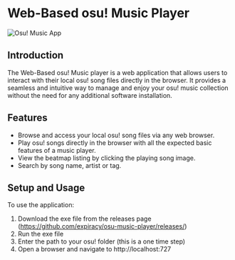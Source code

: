 # Web-Based osu! Music Player

![Osu! Music App](https://cdn.discordapp.com/attachments/846480414217338913/1132668169736159272/image.png)

## Introduction

The Web-Based osu! Music player is a web application that allows users to interact with their local osu! song files
directly in the browser. It provides a seamless and intuitive way to manage and enjoy your osu! music collection without
the need for any additional software installation. 

## Features

- Browse and access your local osu! song files via any web browser.
- Play osu! songs directly in the browser with all the expected basic features of a music player.
- View the beatmap listing by clicking the playing song image.
- Search by song name, artist or tag.

## Setup and Usage

To use the application:

1. Download the exe file from the releases page (https://github.com/expiracy/osu-music-player/releases/)
2. Run the exe file
3. Enter the path to your osu! folder (this is a one time step)
4. Open a browser and navigate to http://localhost:727
